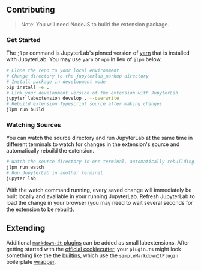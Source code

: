 ## Contributing

> Note: You will need NodeJS to build the extension package.

### Get Started

The `jlpm` command is JupyterLab's pinned version of [yarn](https://yarnpkg.com/) that
is installed with JupyterLab. You may use `yarn` or `npm` in lieu of `jlpm` below.

```bash
# Clone the repo to your local environment
# Change directory to the jupyterlab_markup directory
# Install package in development mode
pip install -e .
# Link your development version of the extension with JupyterLab
jupyter labextension develop . --overwrite
# Rebuild extension Typescript source after making changes
jlpm run build
```

### Watching Sources

You can watch the source directory and run JupyterLab at the same time in different
terminals to watch for changes in the extension's source and automatically rebuild the
extension.

```bash
# Watch the source directory in one terminal, automatically rebuilding when needed
jlpm run watch
# Run JupyterLab in another terminal
jupyter lab
```

With the watch command running, every saved change will immediately be built locally and
available in your running JupyterLab. Refresh JupyterLab to load the change in your
browser (you may need to wait several seconds for the extension to be rebuilt).

## Extending

Additional [`markdown-it` plugins][plugins] can be added as small labextensions. After
getting started with the [official cookiecutter], your `plugin.ts` might look something
like the the [builtins], which use the `simpleMarkdownItPlugin` boilerplate [wrapper].

[builtins]: https://github.com/agoose77/jupyterlab-markup/tree/main/src/builtins
[wrapper]: https://github.com/agoose77/jupyterlab-markup/blob/main/src/utils.ts
[official cookiecutter]: https://github.com/jupyterlab/extension-cookiecutter-ts
[plugins]: https://www.npmjs.com/search?q=keywords:markdown-it-plugin
